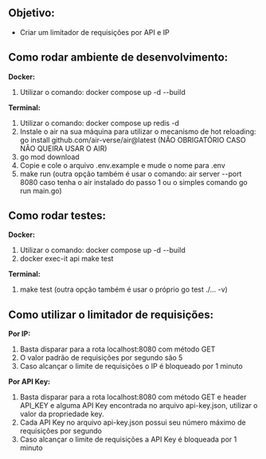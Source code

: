 ## Objetivo:

 - Criar um limitador de requisições por API e IP

## Como rodar ambiente de desenvolvimento:

**Docker:**

 1. Utilizar o comando: docker compose up -d --build

**Terminal:**

 1. Utilizar o comando: docker compose up redis -d
 2. Instale o air na sua máquina para utilizar o mecanismo de hot
    reloading: go install github.com/air-verse/air@latest (NÃO
    OBRIGATÓRIO CASO NÃO QUEIRA USAR O AIR)
 3. go mod download
 4. Copie e cole o arquivo .env.example e mude o nome para .env
 5. make run (outra opção também é usar o comando: air server --port
    8080 caso tenha o air instalado do passo 1 ou o simples comando go
    run main.go)

## Como rodar testes:

**Docker:**  

 1. Utilizar o comando: docker compose up -d --build      
 2. docker exec-it api make test

  
 **Terminal:**

 1. make test (outra opção também é usar o próprio go test ./... -v)

## Como utilizar o limitador de requisições:

**Por IP:**

 1. Basta disparar para a rota localhost:8080 com método GET
 2. O valor padrão de requisições por segundo são 5
 3. Caso alcançar o limite de requisições o IP é bloqueado por 1 minuto


**Por API Key:**
 1. Basta disparar para a rota localhost:8080 com método GET e header API_KEY e alguma API Key encontrada no arquivo api-key.json, utilizar o valor da propriedade key. 
2. Cada API Key no arquivo api-key.json possui seu número máximo de requisições por segundo
3. Caso alcançar o limite de requisições a API Key é bloqueada por 1 minuto
